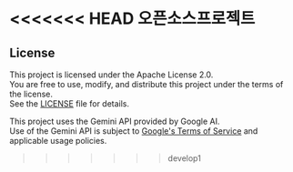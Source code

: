 <<<<<<< HEAD
오픈소스프로젝트
=======
## License

This project is licensed under the Apache License 2.0.  
You are free to use, modify, and distribute this project under the terms of the license.  
See the [LICENSE](./LICENSE) file for details.

This project uses the Gemini API provided by Google AI.  
Use of the Gemini API is subject to [Google's Terms of Service](https://policies.google.com/terms) and applicable usage policies.
>>>>>>> develop1
